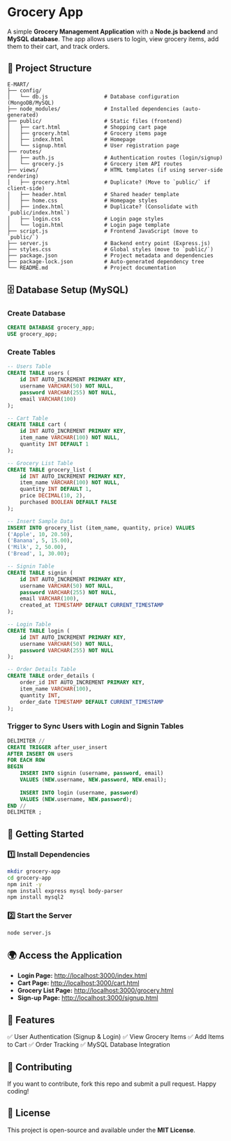 # Grocery App

A simple **Grocery Management Application** with a **Node.js backend** and **MySQL database**. The app allows users to login, view grocery items, add them to their cart, and track orders.

## 📂 Project Structure
```
E-MART/
├── config/
│   └── db.js                  # Database configuration (MongoDB/MySQL)
├── node_modules/              # Installed dependencies (auto-generated)
├── public/                    # Static files (frontend)
│   ├── cart.html              # Shopping cart page
│   ├── grocery.html           # Grocery items page
│   ├── index.html             # Homepage
│   └── signup.html            # User registration page
├── routes/
│   ├── auth.js                # Authentication routes (login/signup)
│   └── grocery.js             # Grocery item API routes
├── views/                     # HTML templates (if using server-side rendering)
│   ├── grocery.html           # Duplicate? (Move to `public/` if client-side)
│   ├── header.html            # Shared header template
│   ├── home.css               # Homepage styles
│   ├── index.html             # Duplicate? (Consolidate with `public/index.html`)
│   ├── login.css              # Login page styles
│   └── login.html             # Login page template
├── script.js                  # Frontend JavaScript (move to `public/`)
├── server.js                  # Backend entry point (Express.js)
├── styles.css                 # Global styles (move to `public/`)
├── package.json               # Project metadata and dependencies
├── package-lock.json          # Auto-generated dependency tree
└── README.md                  # Project documentation
```

## 🗄️ Database Setup (MySQL)
### Create Database
```sql
CREATE DATABASE grocery_app;
USE grocery_app;
```
### Create Tables
```sql
-- Users Table
CREATE TABLE users (
    id INT AUTO_INCREMENT PRIMARY KEY,
    username VARCHAR(50) NOT NULL,
    password VARCHAR(255) NOT NULL,
    email VARCHAR(100)
);

-- Cart Table
CREATE TABLE cart (
    id INT AUTO_INCREMENT PRIMARY KEY,
    item_name VARCHAR(100) NOT NULL,
    quantity INT DEFAULT 1
);

-- Grocery List Table
CREATE TABLE grocery_list (
    id INT AUTO_INCREMENT PRIMARY KEY,
    item_name VARCHAR(100) NOT NULL,
    quantity INT DEFAULT 1,
    price DECIMAL(10, 2),
    purchased BOOLEAN DEFAULT FALSE
);

-- Insert Sample Data
INSERT INTO grocery_list (item_name, quantity, price) VALUES
('Apple', 10, 20.50),
('Banana', 5, 15.00),
('Milk', 2, 50.00),
('Bread', 1, 30.00);

-- Signin Table
CREATE TABLE signin (
    id INT AUTO_INCREMENT PRIMARY KEY,
    username VARCHAR(50) NOT NULL,
    password VARCHAR(255) NOT NULL,
    email VARCHAR(100),
    created_at TIMESTAMP DEFAULT CURRENT_TIMESTAMP
);

-- Login Table
CREATE TABLE login (
    id INT AUTO_INCREMENT PRIMARY KEY,
    username VARCHAR(50) NOT NULL,
    password VARCHAR(255) NOT NULL
);

-- Order Details Table
CREATE TABLE order_details (
    order_id INT AUTO_INCREMENT PRIMARY KEY,
    item_name VARCHAR(100),
    quantity INT,
    order_date TIMESTAMP DEFAULT CURRENT_TIMESTAMP
);
```
### Trigger to Sync Users with Login and Signin Tables
```sql
DELIMITER //
CREATE TRIGGER after_user_insert
AFTER INSERT ON users
FOR EACH ROW
BEGIN
    INSERT INTO signin (username, password, email)
    VALUES (NEW.username, NEW.password, NEW.email);
    
    INSERT INTO login (username, password)
    VALUES (NEW.username, NEW.password);
END //
DELIMITER ;
```

## 🚀 Getting Started
### 1️⃣ Install Dependencies
```sh
mkdir grocery-app
cd grocery-app
npm init -y
npm install express mysql body-parser
npm install mysql2
```

### 2️⃣ Start the Server
```sh
node server.js
```

## 🌍 Access the Application
- **Login Page:** [http://localhost:3000/index.html](http://localhost:3000/index.html)
- **Cart Page:** [http://localhost:3000/cart.html](http://localhost:3000/cart.html)
- **Grocery List Page:** [http://localhost:3000/grocery.html](http://localhost:3000/grocery.html)
- **Sign-up Page:** [http://localhost:3000/signup.html](http://localhost:3000/signup.html)

## 📌 Features
✅ User Authentication (Signup & Login)
✅ View Grocery Items
✅ Add Items to Cart
✅ Order Tracking
✅ MySQL Database Integration

## 🤝 Contributing
If you want to contribute, fork this repo and submit a pull request. Happy coding!

## 📜 License
This project is open-source and available under the **MIT License**.
